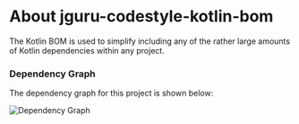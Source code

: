 # About jguru-codestyle-kotlin-bom

The Kotlin BOM is used to simplify including any of the rather 
large amounts of Kotlin dependencies within any project.   

### Dependency Graph

The dependency graph for this project is shown below:

![Dependency Graph](./images/dependency_graph.png)